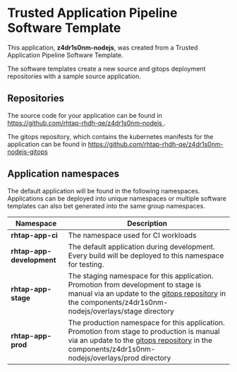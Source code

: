 # Trusted Application Pipeline Software Template

This application, **z4dr1s0nm-nodejs**, was created from a Trusted Application Pipeline Software Template.

The software templates create a new source and gitops deployment repositories with a sample source application. 

## Repositories

The source code for your application can be found in [https://github.com/rhtap-rhdh-qe/z4dr1s0nm-nodejs ](https://github.com/rhtap-rhdh-qe/z4dr1s0nm-nodejs ).
 
The gitops repository, which contains the kubernetes manifests for the application can be found in 
[https://github.com/rhtap-rhdh-qe/z4dr1s0nm-nodejs-gitops ](https://github.com/rhtap-rhdh-qe/z4dr1s0nm-nodejs-gitops ) 

## Application namespaces 

The default application will be found in the following namespaces. Applications can be deployed into unique namespaces or multiple software templates can also bet generated into the same group namespaces.  

|  Namespace   |  Description   |  
| -------- | -------- |
| **rhtap-app-ci** | The namespace used for CI workloads |
| **rhtap-app-development** | The default application during development. Every build will be deployed to this namespace for testing. |
| **rhtap-app-stage** | The staging namespace for this application. Promotion from development to stage is manual via an update to the [gitops repository](https://github.com/rhtap-rhdh-qe/z4dr1s0nm-nodejs-gitops ) in the components/z4dr1s0nm-nodejs/overlays/stage directory |
| **rhtap-app-prod** | The production namespace for this application. Promotion from stage to production is manual via an update to the [gitops repository](https://github.com/rhtap-rhdh-qe/z4dr1s0nm-nodejs-gitops ) in the components/z4dr1s0nm-nodejs/overlays/prod directory |